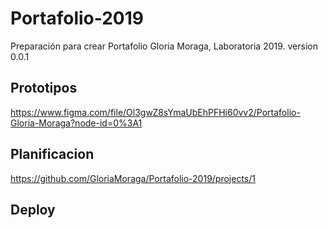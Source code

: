 # Portafolio-2019
Preparación para crear Portafolio Gloria Moraga, Laboratoria 2019.
version 0.0.1

## Prototipos
https://www.figma.com/file/Ol3gwZ8sYmaUbEhPFHi60vv2/Portafolio-Gloria-Moraga?node-id=0%3A1



## Planificacion
https://github.com/GloriaMoraga/Portafolio-2019/projects/1



## Deploy
